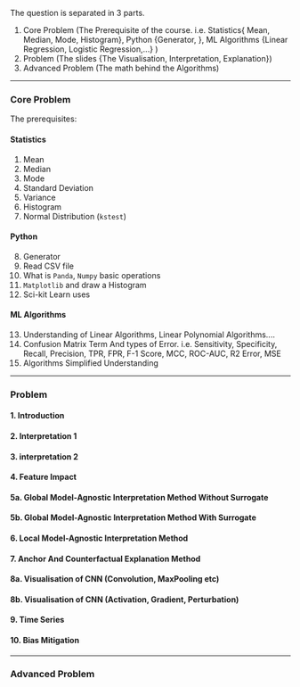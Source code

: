 The question is separated in 3 parts.
1. Core Problem (The Prerequisite of the course. i.e. Statistics{ Mean, Median, Mode, Histogram}, Python {Generator, }, ML Algorithms {Linear Regression, Logistic Regression,...} )
2. Problem (The slides {The Visualisation, Interpretation, Explanation})
3. Advanced Problem (The math behind the Algorithms)

------
### Core Problem
The prerequisites:
#### Statistics
1. Mean
2. Median
3. Mode
4. Standard Deviation
5. Variance
6. Histogram
7. Normal Distribution (`kstest`)

#### Python
8. Generator
9. Read CSV file
10. What is `Panda`, `Numpy` basic operations
11. `Matplotlib` and draw a Histogram
12. Sci-kit Learn uses

#### ML Algorithms
13. Understanding of Linear Algorithms, Linear Polynomial Algorithms....
14. Confusion Matrix Term And types of Error. i.e. Sensitivity, Specificity, Recall, Precision, TPR, FPR, F-1 Score, MCC, ROC-AUC, R2 Error, MSE
15. Algorithms Simplified Understanding

-----
### Problem

#### 1. Introduction
#### 2. Interpretation 1
#### 3. interpretation 2
#### 4. Feature Impact
#### 5a. Global Model-Agnostic Interpretation Method Without Surrogate 
#### 5b. Global Model-Agnostic Interpretation Method With Surrogate 
#### 6. Local Model-Agnostic Interpretation Method
#### 7. Anchor And Counterfactual Explanation Method
#### 8a. Visualisation of CNN (Convolution, MaxPooling etc)
#### 8b. Visualisation of CNN (Activation, Gradient, Perturbation)
#### 9. Time Series
#### 10. Bias Mitigation

-----
### Advanced Problem

